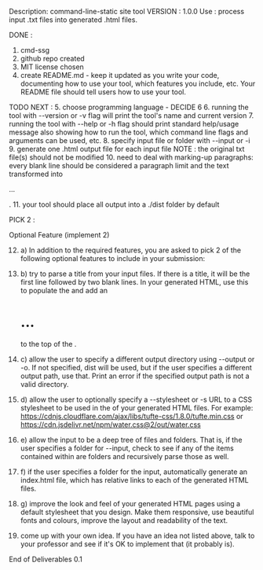 Description: command-line-static site tool
VERSION : 1.0.0
Use : process input .txt files into generated .html files.

DONE :

1. cmd-ssg
2. github repo created
3. MIT license chosen
4. create README.md - keep it updated as you write your code, documenting how to use your tool, which features you include, etc. Your README file should tell users how to use your tool.

TODO NEXT : 5. choose programming language - DECIDE 6 6. running the tool with --version or -v flag will print the tool's name and current version 7. running the tool with --help or -h flag should print standard help/usage message
also showing how to run the tool, which command line flags and arguments can be used, etc. 8. specify input file or folder with --input or -i 9. generate one .html output file for each input file
NOTE : the original txt file(s) should not be modified 10. need to deal with marking-up paragraphs: every blank line should be considered a paragraph limit and the text transformed into <p>...</p>. 11. your tool should place all output into a ./dist folder by default

PICK 2 :

Optional Feature (implement 2)

12. a) In addition to the required features, you are asked to pick 2 of the following optional features to include in your submission:

13. b) try to parse a title from your input files. If there is a title, it will be the first line followed by two blank lines. In your generated HTML, use this to populate the <title>...</title> and add an <h1>...</h1> to the top of the <body>.

14. c) allow the user to specify a different output directory using --output or -o. If not specified, dist will be used, but if the user specifies a different output path, use that. Print an error if the specified output path is not a valid directory.

15. d) allow the user to optionally specify a --stylesheet or -s URL to a CSS stylesheet to be used in the <head> of your generated HTML files. For example: https://cdnjs.cloudflare.com/ajax/libs/tufte-css/1.8.0/tufte.min.css or https://cdn.jsdelivr.net/npm/water.css@2/out/water.css

16. e) allow the input to be a deep tree of files and folders. That is, if the user specifies a folder for --input, check to see if any of the items contained within are folders and recursively parse those as well.

17. f) if the user specifies a folder for the input, automatically generate an index.html file, which has relative links to each of the generated HTML files.

18. g) improve the look and feel of your generated HTML pages using a default stylesheet that you design. Make them responsive, use beautiful fonts and colours, improve the layout and readability of the text.

19. come up with your own idea. If you have an idea not listed above, talk to your professor and see if it's OK to implement that (it probably is).

End of Deliverables 0.1
